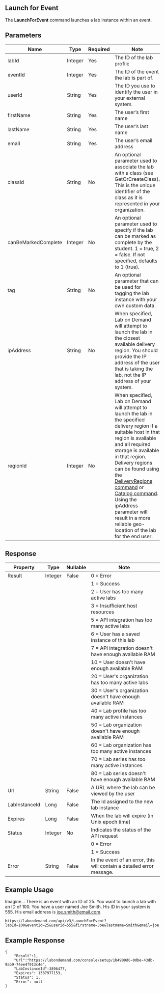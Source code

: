 ## Launch for Event

The **LaunchForEvent** command launches a lab instance within an event.

## Parameters

|Name|Type|Required|Note|
|--- |--- |--- |--- |
|labId|Integer|Yes|The ID of the lab profile|
|eventId|Integer|Yes|The ID of the event the lab is part of.|
|userId|String|Yes|The ID you use to identify the user in your external system.|
|firstName|String|Yes|The user’s first name|
|lastName|String|Yes|The user’s last name|
|email|String|Yes|The user’s email address|
|classId|String|No|An optional parameter used to associate the lab with a class (see GetOrCreateClass). This is the unique identifier of the class as it is represented in your organization.|
|canBeMarkedComplete|Integer|No|An optional parameter used to specify if the lab can be marked as complete by the student. 1 = true, 2 = false. If not specified, defaults to 1 (true).|
|tag|String|No|An optional parameter that can be used for tagging the lab instance with your own custom data.|
|ipAddress|String|No|When specified, Lab on Demand will attempt to launch the lab in the closest available delivery region. You should provide the IP address of the user that is taking the lab, not the IP address of your system.|
|regionId|Integer|No|When specified, Lab on Demand will attempt to launch the lab in the specified delivery region if a suitable host in that region is available and all required storage is available in that region. Delivery regions can be found using the [DeliveryRegions command](lod-api-delivery-regions.md) or [Catalog command](lod-api-catalog.md). Using the ipAddress parameter will result in a more reliable geo-location of the lab for the end user.|
## Response 

|Property|Type|Nullable|Note|
|--- |--- |--- |--- |
|Result|Integer|False|0 = Error |
||||1 = Success
||||2 = User has too many active labs
||||3 = Insufficient host resources
||||5 = API integration has too many active labs
||||6 = User has a saved instance of this lab
||||7 = API integration doesn't have enough available RAM
||||10 = User doesn't have enough available RAM
||||20 = User's organization has too many active labs
||||30 = User's organization doesn't have enough available RAM
||||40 = Lab profile has too many active instances
||||50 = Lab organization doesn't have enough available RAM
||||60 = Lab organization has too many active instances
||||70 = Lab series has too many active instances
||||80 = Lab series doesn't have enough available RAM|
|Url|String|False|A URL where the lab can be viewed by the user|
|LabInstanceId|Long|False|The Id assigned to the new lab instance|
|Expires|Long|False|When the lab will expire (in Unix epoch time)|
|Status|Integer|No|Indicates the status of the API request
||||0 = Error
||||1 = Success|
|Error|String|False|In the event of an error, this will contain a detailed error message.|

## Example Usage

Imagine… There is an event with an ID of 25. You want to launch a lab with an ID of 100. You have a user named Joe Smith. His ID in your system is 555. His email address is joe.smith@email.com.

```
https://labondemand.com/api/v3/LaunchForEvent?labId=100&eventId=25&userid=555&firstname=Joe&lastname=Smith&email=joe.smith@email.com
```

## Example Response

```linenums
{
    "Result":1,
    "Url":"https://labondemand.com/console/setup/1b4909d6-0dbe-43db-9ab9-74ee4f913c4e",
    "LabInstanceId":3896477,
    "Expires": 1337977153,
    "Status": 1,
    "Error": null
}
```
